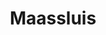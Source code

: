 ---
plaats: "Maassluis"
naam: "Naam"
title: "Maassluis"
afbeelding: "/images/.jpg"
tags: ["molens"]
---